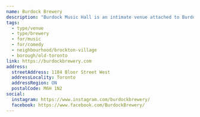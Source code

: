 ```yaml
---
name: Burdock Brewery
description: "Burdock Music Hall is an intimate venue attached to Burdock Brewery's Bloordale Restaurant. With string lights adorning the ceiling, and beer barrels perfect for perching, the space harkens back to a tavern with a modern spin. Built for live performance, this room lends itself to any style. Our programming showcases new and seasoned music, comedy, and storytelling from across Canada and beyond."
tags:
  - type/venue
  - type/brewery
  - for/music
  - for/comedy
  - neighbourhood/brockton-village
  - borough/old-toronto
link: https://burdockbrewery.com
address:
  streetAddress: 1184 Bloor Street West
  addressLocality: Toronto
  addressRegion: ON
  postalCode: M6H 1N2
social:
  instagram: https://www.instagram.com/burdockbrewery/
  facebook: https://www.facebook.com/BurdockBrewery/
---
```

